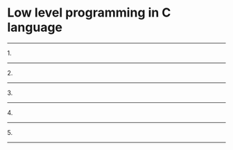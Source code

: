 # Low level programming in C language
<section>
<hr>
1.
<hr>
2.
<hr>
3.
<hr>
4.
<hr>
5.
<hr>
</section>
